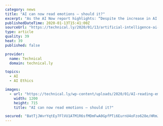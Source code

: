 ```yaml
---
category: news
title: "AI can now read emotions — should it?"
excerpt: "As the AI Now report highlights: “Despite the increase in AI ethics content … ethical principles and statements rarely focus on how AI ethics can be implemented and whether they’re effective.” It notes that such AI ethics statements largely ignore questions of how, where, and who will put such guidelines into operation. In reality ..."
publishedDateTime: 2020-01-13T15:41:00Z
sourceUrl: "https://technical.ly/2020/01/13/artificial-intelligence-ai-can-now-read-emotions-should-it-ethics-machine-learning-hiring/"
type: article
quality: 39
heat: 39
published: false

provider:
  name: Technical
  domain: technical.ly

topics:
  - AI
  - AI Ethics

images:
  - url: "https://technical.ly/wp-content/uploads/2020/01/AI-reading-emotions-Flickr-Conversation.jpg"
    width: 1200
    height: 715
    title: "AI can now read emotions — should it?"

secured: "BatTjJWvrYqtEy7FlVU1ATM1R6sfMDmFwA0GpfPTi6EurnU4oFzo628e/HRmJIFAWXYw/WL/C67qLmGjo9J/5fY0FhrbL00hPWD3NVZAJkdQDFGSvq/OUbcU/mESaAQF9rOB1gmaFaMvXNgs618YtozqHeqrKGLctHSHTmvbo5yOd/KyoglgNuvwMML2krd2/Vd6jOHuxiF8/Ytm+ieUByutiTyJ525tUcwIJPUrz0Is3vsRrW5bw5Joajct7TzpwTwu2gypHc0qjheckFzIFSroq2iBCUFlo5RSd8za0bIp6o2jlu4NSiR3UNIiAM7klVgANi4E5gVUOgEO7gwb93OXeTFoMgmFc5IQq/BZ+5RpYLyYGtNni6WVL+gct78uVbw381OMuBKU2ifl0wsczzOCTL2T0ahZmATAsShC8CHH/UNGSsdmI8dNiIR2pyEXvZAedMlMg++WgNWBvLRtKg==;B+S//LJApfO5SvPbrdMI/A=="
---
```


